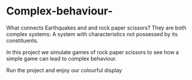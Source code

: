 # Complex-behaviour-


What connects Earthquakes and and rock paper scissors? They are both complex systems: A system with characteristics not possessed by its constituents. 

In this project we simulate games of rock paper scissors to see how a simple game can lead to complex behaviour. 

Run the project and enjoy our colourful display 
